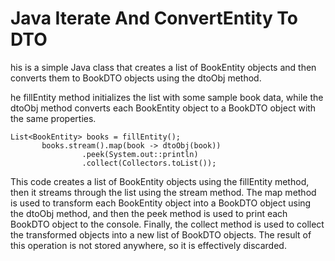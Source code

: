 # Java Iterate And ConvertEntity To DTO
his is a simple Java class that creates a list of BookEntity objects and then converts them to BookDTO objects using the dtoObj method. 

he fillEntity method initializes the list with some sample book data, while the dtoObj method converts each BookEntity object to a BookDTO object with the same properties.
```
List<BookEntity> books = fillEntity();
       books.stream().map(book -> dtoObj(book))
                .peek(System.out::println)
                .collect(Collectors.toList());
```
This code creates a list of BookEntity objects using the fillEntity method, then it streams through the list using the stream method. The map method is used to transform each BookEntity object into a BookDTO object using the dtoObj method, and then the peek method is used to print each BookDTO object to the console. Finally, the collect method is used to collect the transformed objects into a new list of BookDTO objects. The result of this operation is not stored anywhere, so it is effectively discarded.
